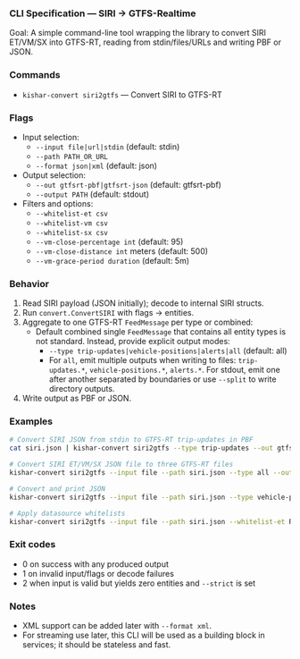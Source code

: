 ### CLI Specification — SIRI → GTFS-Realtime

Goal: A simple command-line tool wrapping the library to convert SIRI ET/VM/SX into GTFS-RT, reading from stdin/files/URLs and writing PBF or JSON.

### Commands
- `kishar-convert siri2gtfs` — Convert SIRI to GTFS-RT

### Flags
- Input selection:
  - `--input file|url|stdin` (default: stdin)
  - `--path PATH_OR_URL`
  - `--format json|xml` (default: json)
- Output selection:
  - `--out gtfsrt-pbf|gtfsrt-json` (default: gtfsrt-pbf)
  - `--output PATH` (default: stdout)
- Filters and options:
  - `--whitelist-et csv`
  - `--whitelist-vm csv`
  - `--whitelist-sx csv`
  - `--vm-close-percentage int` (default: 95)
  - `--vm-close-distance int` meters (default: 500)
  - `--vm-grace-period duration` (default: 5m)

### Behavior
1) Read SIRI payload (JSON initially); decode to internal SIRI structs.
2) Run `convert.ConvertSIRI` with flags → entities.
3) Aggregate to one GTFS-RT `FeedMessage` per type or combined:
   - Default combined single `FeedMessage` that contains all entity types is not standard. Instead, provide explicit output modes:
     - `--type trip-updates|vehicle-positions|alerts|all` (default: all)
     - For `all`, emit multiple outputs when writing to files: `trip-updates.*`, `vehicle-positions.*`, `alerts.*`. For stdout, emit one after another separated by boundaries or use `--split` to write directory outputs.
4) Write output as PBF or JSON.

### Examples
```bash
# Convert SIRI JSON from stdin to GTFS-RT trip-updates in PBF
cat siri.json | kishar-convert siri2gtfs --type trip-updates --out gtfsrt-pbf > trip-updates.pbf

# Convert SIRI ET/VM/SX JSON file to three GTFS-RT files
kishar-convert siri2gtfs --input file --path siri.json --type all --out gtfsrt-pbf --output outdir --split

# Convert and print JSON
kishar-convert siri2gtfs --input file --path siri.json --type vehicle-positions --out gtfsrt-json | jq

# Apply datasource whitelists
kishar-convert siri2gtfs --input file --path siri.json --whitelist-et RUT,BNR --whitelist-vm RUT --whitelist-sx ENT
```

### Exit codes
- 0 on success with any produced output
- 1 on invalid input/flags or decode failures
- 2 when input is valid but yields zero entities and `--strict` is set

### Notes
- XML support can be added later with `--format xml`.
- For streaming use later, this CLI will be used as a building block in services; it should be stateless and fast.


